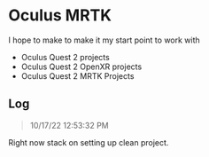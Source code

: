 # Oculus MRTK

I hope to make to make it my start point to work with 
- Oculus Quest 2 projects
- Oculus Quest 2 OpenXR projects 
- Oculus Quest 2 MRTK Projects

## Log


> 10/17/22 12:53:32 PM

Right now stack on setting up clean project.

